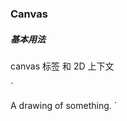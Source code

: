 ### Canvas

##### 基本用法
canvas 标签 和 2D 上下文

`
<!DOCTYPE html>
<html>
    <head>
        <meta charset="utf-8">
        <title>canvas</title>
    </head>
    <body>
        <canvas id="id-drawing" width="200" height="200">
            A drawing of something.
        </canvas>
    </body>
</html>
`
